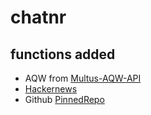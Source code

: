 # chatnr

## functions added
- AQW from [Multus-AQW-API](https://multus-aqw-api.vercel.app/)
- [Hackernews](https://github.com/HackerNews/API)
- Github [PinnedRepo](https://rohi.dev/api/pinnedRepos?username=)
